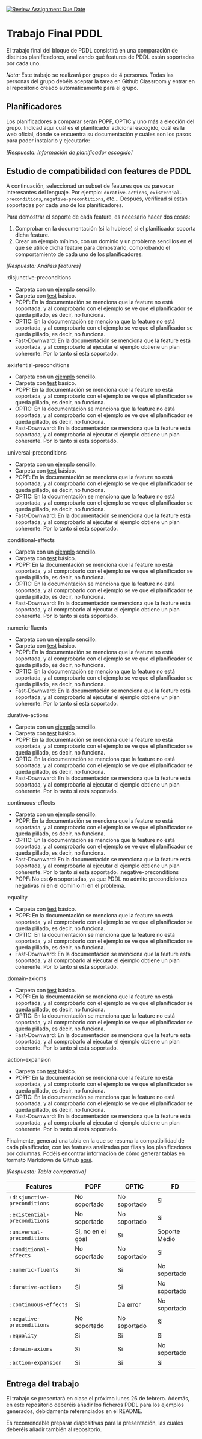 [![Review Assignment Due Date](https://classroom.github.com/assets/deadline-readme-button-24ddc0f5d75046c5622901739e7c5dd533143b0c8e959d652212380cedb1ea36.svg)](https://classroom.github.com/a/VFwGcsAz)
# Trabajo Final PDDL

El trabajo final del bloque de PDDL consistirá en una comparación de distintos planificadores, analizando qué features de PDDL están soportadas por cada uno.

*Nota:* Este trabajo se realizará por grupos de 4 personas. Todas las personas del grupo debéis aceptar la tarea en Github Classroom y entrar en el repositorio creado automáticamente para el grupo.

## Planificadores

Los planificadores a comparar serán POPF, OPTIC y uno más a elección del grupo. Indicad aquí cuál es el planificador adicional escogido, cuál es la web oficial, dónde se encuentra su documentación y cuáles son los pasos para poder instalarlo y ejecutarlo:

*[Respuesta: Información de planificador escogido]*


## Estudio de compatibilidad con features de PDDL
A continuación, seleccionad un subset de features que os parezcan interesantes del lenguaje. Por ejemplo: `durative-actions`, `existential-preconditions`, `negative-precontitions`, etc... Después, verificad si están soportadas por cada uno de los planificadores.

Para demostrar el soporte de cada feature, es necesario hacer dos cosas:

1. Comprobar en la documentación (si la hubiese) si el planificador soporta dicha feature.
2. Crear un ejemplo mínimo, con un dominio y un problema sencillos en el que se utilice dicha feature para demostrarlo, comprobando el comportamiento de cada uno de los planificadores.

*[Respuesta: Análisis features]*

:disjunctive-preconditions
- Carpeta con un [ejemplo](Examples/disjunctive-preconditions) sencillo.
- Carpeta con [test](tests/disjunctive-preconditions) básico.
- POPF: En la documentación se menciona que la feature no está soportada, y al comprobarlo con el ejemplo se ve que el planificador se queda pillado, es decir, no funciona.
- OPTIC: En la documentación se menciona que la feature no está soportada, y al comprobarlo con el ejemplo se ve que el planificador se queda pillado, es decir, no funciona.
- Fast-Downward: En la documentación se menciona que la feature está soportada, y al comprobarlo al ejecutar el ejemplo obtiene un plan coherente. Por lo tanto si está soportado.

:existential-preconditions
- Carpeta con un [ejemplo](Examples/existential-preconditions) sencillo.
- Carpeta con [test](tests/existential-preconditions) básico.
- POPF: En la documentación se menciona que la feature no está soportada, y al comprobarlo con el ejemplo se ve que el planificador se queda pillado, es decir, no funciona.
- OPTIC: En la documentación se menciona que la feature no está soportada, y al comprobarlo con el ejemplo se ve que el planificador se queda pillado, es decir, no funciona.
- Fast-Downward: En la documentación se menciona que la feature está soportada, y al comprobarlo al ejecutar el ejemplo obtiene un plan coherente. Por lo tanto si está soportado.

:universal-preconditions
- Carpeta con un [ejemplo](Examples/universal-preconditions) sencillo.
- Carpeta con [test](tests/universal-preconditions) básico.
- POPF: En la documentación se menciona que la feature no está soportada, y al comprobarlo con el ejemplo se ve que el planificador se queda pillado, es decir, no funciona.
- OPTIC: En la documentación se menciona que la feature no está soportada, y al comprobarlo con el ejemplo se ve que el planificador se queda pillado, es decir, no funciona.
- Fast-Downward: En la documentación se menciona que la feature está soportada, y al comprobarlo al ejecutar el ejemplo obtiene un plan coherente. Por lo tanto si está soportado.

:conditional-effects
- Carpeta con un [ejemplo](Examples/conditional-effects) sencillo.
- Carpeta con [test](tests/conditional-effects) básico.
- POPF: En la documentación se menciona que la feature no está soportada, y al comprobarlo con el ejemplo se ve que el planificador se queda pillado, es decir, no funciona.
- OPTIC: En la documentación se menciona que la feature no está soportada, y al comprobarlo con el ejemplo se ve que el planificador se queda pillado, es decir, no funciona.
- Fast-Downward: En la documentación se menciona que la feature está soportada, y al comprobarlo al ejecutar el ejemplo obtiene un plan coherente. Por lo tanto si está soportado.

:numeric-fluents
- Carpeta con un [ejemplo](Examples/numeric-fluents) sencillo.
- Carpeta con [test](tests/numeric-fluents) básico.
- POPF: En la documentación se menciona que la feature no está soportada, y al comprobarlo con el ejemplo se ve que el planificador se queda pillado, es decir, no funciona.
- OPTIC: En la documentación se menciona que la feature no está soportada, y al comprobarlo con el ejemplo se ve que el planificador se queda pillado, es decir, no funciona.
- Fast-Downward: En la documentación se menciona que la feature está soportada, y al comprobarlo al ejecutar el ejemplo obtiene un plan coherente. Por lo tanto si está soportado.

:durative-actions
- Carpeta con un [ejemplo](Examples/durative-actions) sencillo.
- Carpeta con [test](tests/durative-actions) básico.
- POPF: En la documentación se menciona que la feature no está soportada, y al comprobarlo con el ejemplo se ve que el planificador se queda pillado, es decir, no funciona.
- OPTIC: En la documentación se menciona que la feature no está soportada, y al comprobarlo con el ejemplo se ve que el planificador se queda pillado, es decir, no funciona.
- Fast-Downward: En la documentación se menciona que la feature está soportada, y al comprobarlo al ejecutar el ejemplo obtiene un plan coherente. Por lo tanto si está soportado.

:continuous-effects
- Carpeta con un [ejemplo](Examples/continuous-effects) sencillo.
- POPF: En la documentación se menciona que la feature no está soportada, y al comprobarlo con el ejemplo se ve que el planificador se queda pillado, es decir, no funciona.
- OPTIC: En la documentación se menciona que la feature no está soportada, y al comprobarlo con el ejemplo se ve que el planificador se queda pillado, es decir, no funciona.
- Fast-Downward: En la documentación se menciona que la feature está soportada, y al comprobarlo al ejecutar el ejemplo obtiene un plan coherente. Por lo tanto si está soportado.
:negative-preconditions
- POPF: No est�n soportadas, ya que PDDL no admite precondiciones negativas ni en el dominio ni en el problema.

:equality
- Carpeta con [test](tests/equality) básico.
- POPF: En la documentación se menciona que la feature no está soportada, y al comprobarlo con el ejemplo se ve que el planificador se queda pillado, es decir, no funciona.
- OPTIC: En la documentación se menciona que la feature no está soportada, y al comprobarlo con el ejemplo se ve que el planificador se queda pillado, es decir, no funciona.
- Fast-Downward: En la documentación se menciona que la feature está soportada, y al comprobarlo al ejecutar el ejemplo obtiene un plan coherente. Por lo tanto si está soportado.

:domain-axioms
- Carpeta con [test](tests/domain-axioms) básico.
- POPF: En la documentación se menciona que la feature no está soportada, y al comprobarlo con el ejemplo se ve que el planificador se queda pillado, es decir, no funciona.
- OPTIC: En la documentación se menciona que la feature no está soportada, y al comprobarlo con el ejemplo se ve que el planificador se queda pillado, es decir, no funciona.
- Fast-Downward: En la documentación se menciona que la feature está soportada, y al comprobarlo al ejecutar el ejemplo obtiene un plan coherente. Por lo tanto si está soportado.

:action-expansion
- Carpeta con [test](tests/action-expansion) básico.
- POPF: En la documentación se menciona que la feature no está soportada, y al comprobarlo con el ejemplo se ve que el planificador se queda pillado, es decir, no funciona.
- OPTIC: En la documentación se menciona que la feature no está soportada, y al comprobarlo con el ejemplo se ve que el planificador se queda pillado, es decir, no funciona.
- Fast-Downward: En la documentación se menciona que la feature está soportada, y al comprobarlo al ejecutar el ejemplo obtiene un plan coherente. Por lo tanto si está soportado.


Finalmente, generad una tabla en la que se resuma la compatibilidad de cada planificador, con las features analizadas por filas y los planificadores por columnas. Podéis encontrar información de cómo generar tablas en formato Markdown de Github [aquí](https://docs.github.com/es/get-started/writing-on-github/working-with-advanced-formatting/organizing-information-with-tables).

*[Respuesta: Tabla comparativa]*

| Features | POPF | OPTIC | FD |
| --- | --- | --- | --- |
| `:disjunctive-preconditions` | No soportado | No soportado | Si |
| `:existential-preconditions` | No soportado | No soportado | Si |
| `:universal-preconditions` | Si, no en el goal | Si | Soporte Medio |
| `:conditional-effects` | No soportado | No soportado | Si |
| `:numeric-fluents` | Si | Si | No soportado |
| `:durative-actions` | Si | Si | No soportado |
| `:continuous-effects` | Si | Da error | No soportado |
| `:negative-preconditions` | No soportado | No soportado | Si |
| `:equality` | Si | Si | Si |
| `:domain-axioms` | Si | Si | No soportado |
| `:action-expansion` | Si | Si | Si |

## Entrega del trabajo
El trabajo se presentará en clase el próximo lunes 26 de febrero. Además, en este repositorio deberéis añadir los ficheros PDDL para los ejemplos generados, debidamente referenciados en el README.

Es recomendable preparar diapositivas para la presentación, las cuales deberéis añadir también al repositorio.
